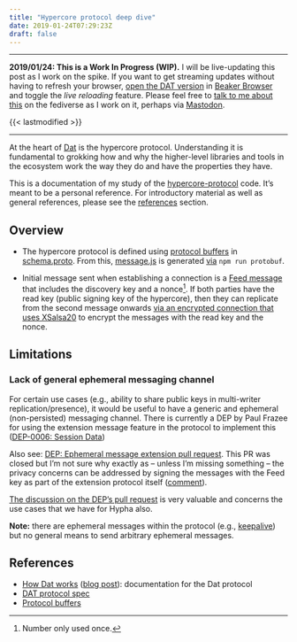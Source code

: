```yaml
---
title: "Hypercore protocol deep dive"
date: 2019-01-24T07:29:23Z
draft: false
---
```


---
__2019/01/24: This is a Work In Progress (WIP).__ I will be live-updating this post as I work on the spike. If you want to get streaming updates without having to refresh your browser, [open the DAT version](dat://ar.al/2019/01/24/hypercore-protocol-deep-dive/) in [Beaker Browser](https://beakerbrowser.com/) and toggle the _live reloading_ feature. Please feel free to [talk to me about this](https://mastodon.ar.al/@aral) on the fediverse as I work on it, perhaps via [Mastodon](https://joinmastodon.org).

{{< lastmodified >}}

---

At the heart of [Dat](https://datproject.org) is the hypercore protocol. Understanding it is fundamental to grokking how and why the higher-level libraries and tools in the ecosystem work the way they do and have the properties they have.

This is a documentation of my study of the [hypercore-protocol](https://github.com/mafintosh/hypercore-protocol) code. It’s meant to be a personal reference. For introductory material as well as general references, please see the [references](#references) section.

## Overview

  * The hypercore protocol is defined using [protocol buffers](https://developers.google.com/protocol-buffers/) in [schema.proto](https://github.com/mafintosh/hypercore-protocol/blob/master/schema.proto). From this, [message.js](https://github.com/mafintosh/hypercore-protocol/blob/master/messages.js) is generated [via](https://github.com/mafintosh/hypercore-protocol/blob/7c79430ac108c758b50586fdda42bf8bfe533406/package.json#L24) `npm run protobuf`.

  * Initial message sent when establishing a connection is a [Feed message](https://github.com/mafintosh/hypercore-protocol/blob/7c79430ac108c758b50586fdda42bf8bfe533406/schema.proto#L5) that includes the discovery key and a nonce[^1]. If both parties have the read key (public signing key of the hypercore), then they can replicate from the second message onwards [via an encrypted connection that uses XSalsa20](https://datprotocol.github.io/how-dat-works/#Encryption) to encrypt the messages with the read key and the nonce.

## Limitations

### Lack of general ephemeral messaging channel

For certain use cases (e.g., ability to share public keys in multi-writer replication/presence), it would be useful to have a generic and ephemeral (non-persisted) messaging channel. There is currently a DEP by Paul Frazee for using the extension message feature in the protocol to implement this ([DEP-0006: Session Data](https://www.datprotocol.com/deps/0006-session-data-extension/))

Also see: [DEP: Ephemeral message extension pull request](https://github.com/datprotocol/DEPs/pull/28). This PR was closed but I’m not sure why exactly as – unless I’m missing something – the privacy concerns can be addressed by signing the messages with the Feed key as part of the extension protocol itself ([comment](https://github.com/datprotocol/DEPs/pull/28#issuecomment-457111761)).

[The discussion on the DEP’s pull request](https://github.com/datprotocol/DEPs/pull/27) is very valuable and concerns the use cases that we have for Hypha also.

__Note:__ there are ephemeral messages within the protocol (e.g., [keepalive](https://datprotocol.github.io/how-dat-works/#keepalive)) but no general means to send arbitrary ephemeral messages.

## References

  * [How Dat works](https://datprotocol.github.io/how-dat-works/) ([blog post](https://blog.datproject.org/2019/01/21/how-dat-works/)): documentation for the Dat protocol
  * [DAT protocol spec](https://www.datprotocol.com/)
  * [Protocol buffers](https://developers.google.com/protocol-buffers/)

[^1]: Number only used once.